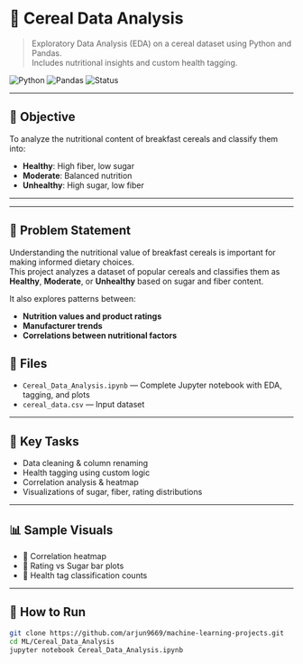 # 🥣 Cereal Data Analysis

> Exploratory Data Analysis (EDA) on a cereal dataset using Python and Pandas.  
> Includes nutritional insights and custom health tagging.

![Python](https://img.shields.io/badge/Python-3.8+-blue.svg)
![Pandas](https://img.shields.io/badge/Pandas-EDA-success.svg)
![Status](https://img.shields.io/badge/Status-Completed-brightgreen.svg)

---

## 📌 Objective

To analyze the nutritional content of breakfast cereals and classify them into:
- **Healthy**: High fiber, low sugar  
- **Moderate**: Balanced nutrition  
- **Unhealthy**: High sugar, low fiber

---
---

## 🧠 Problem Statement

Understanding the nutritional value of breakfast cereals is important for making informed dietary choices.  
This project analyzes a dataset of popular cereals and classifies them as **Healthy**, **Moderate**, or **Unhealthy** based on sugar and fiber content.

It also explores patterns between:
- **Nutrition values and product ratings**
- **Manufacturer trends**
- **Correlations between nutritional factors**


## 📂 Files

- `Cereal_Data_Analysis.ipynb` — Complete Jupyter notebook with EDA, tagging, and plots
- `cereal_data.csv` — Input dataset

---

## 🧪 Key Tasks

- Data cleaning & column renaming
- Health tagging using custom logic
- Correlation analysis & heatmap
- Visualizations of sugar, fiber, rating distributions

---

## 📊 Sample Visuals

- 📌 Correlation heatmap  
- 📌 Rating vs Sugar bar plots  
- 📌 Health tag classification counts

---

## 🚀 How to Run

```bash
git clone https://github.com/arjun9669/machine-learning-projects.git
cd ML/Cereal_Data_Analysis
jupyter notebook Cereal_Data_Analysis.ipynb
